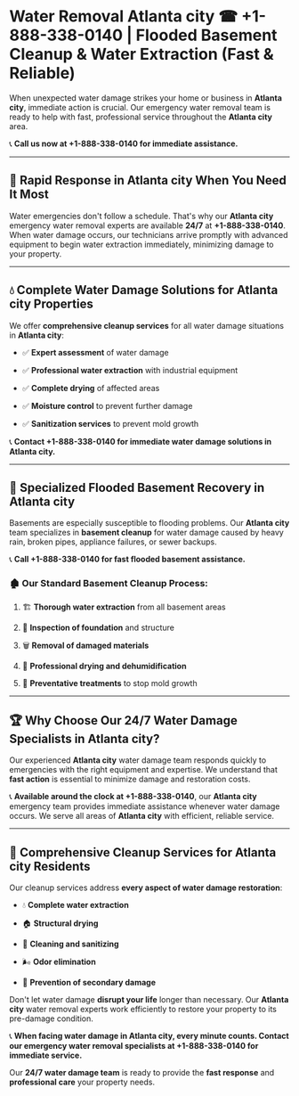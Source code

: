 # Water Removal Atlanta city ☎ +1-888-338-0140 | Flooded Basement Cleanup & Water Extraction (Fast & Reliable)

When unexpected water damage strikes your home or business in **Atlanta city**, immediate action is crucial. Our emergency water removal team is ready to help with fast, professional service throughout the **Atlanta city** area. 

📞 **Call us now at +1-888-338-0140 for immediate assistance.**
---
## 🚀 Rapid Response in Atlanta city When You Need It Most
Water emergencies don't follow a schedule. That's why our **Atlanta city** emergency water removal experts are available **24/7** at **+1-888-338-0140**. When water damage occurs, our technicians arrive promptly with advanced equipment to begin water extraction immediately, minimizing damage to your property.
---
## 💧 Complete Water Damage Solutions for Atlanta city Properties
We offer **comprehensive cleanup services** for all water damage situations in **Atlanta city**:
- ✅ **Expert assessment** of water damage  
- ✅ **Professional water extraction** with industrial equipment  
- ✅ **Complete drying** of affected areas  
- ✅ **Moisture control** to prevent further damage  
- ✅ **Sanitization services** to prevent mold growth  
📞 **Contact +1-888-338-0140 for immediate water damage solutions in Atlanta city.**
---
## 🌊 Specialized Flooded Basement Recovery in Atlanta city
Basements are especially susceptible to flooding problems. Our **Atlanta city** team specializes in **basement cleanup** for water damage caused by heavy rain, broken pipes, appliance failures, or sewer backups. 
📞 **Call +1-888-338-0140 for fast flooded basement assistance.**
### 🏚️ Our Standard Basement Cleanup Process:
1. 🏗️ **Thorough water extraction** from all basement areas  
2. 🔎 **Inspection of foundation** and structure  
3. 🗑️ **Removal of damaged materials**  
4. 💨 **Professional drying and dehumidification**  
5. 🚫 **Preventative treatments** to stop mold growth  
---
## 🏆 Why Choose Our 24/7 Water Damage Specialists in Atlanta city?
Our experienced **Atlanta city** water damage team responds quickly to emergencies with the right equipment and expertise. We understand that **fast action** is essential to minimize damage and restoration costs.
📞 **Available around the clock at +1-888-338-0140**, our **Atlanta city** emergency team provides immediate assistance whenever water damage occurs. We serve all areas of **Atlanta city** with efficient, reliable service.
---
## 🧹 Comprehensive Cleanup Services for Atlanta city Residents
Our cleanup services address **every aspect of water damage restoration**:
- 💧 **Complete water extraction**  
- 🏠 **Structural drying**  
- 🧼 **Cleaning and sanitizing**  
- 🌬️ **Odor elimination**  
- 🚫 **Prevention of secondary damage**  
Don't let water damage **disrupt your life** longer than necessary. Our **Atlanta city** water removal experts work efficiently to restore your property to its pre-damage condition.
📞 **When facing water damage in Atlanta city, every minute counts. Contact our emergency water removal specialists at +1-888-338-0140 for immediate service.**
Our **24/7 water damage team** is ready to provide the **fast response** and **professional care** your property needs.
